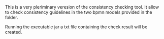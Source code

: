 This is a very pleriminary veresion of the consistency checking tool. It allow to check consistency guidelines in the two bpmn models provided in the folder.  

Running the executable jar a txt file containing the check result will be created.
